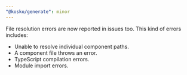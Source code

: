 ```yaml
---
"@kosko/generate": minor
---
```


File resolution errors are now reported in issues too. This kind of errors includes:

- Unable to resolve individual component paths.
- A component file throws an error.
- TypeScript compilation errors.
- Module import errors.
